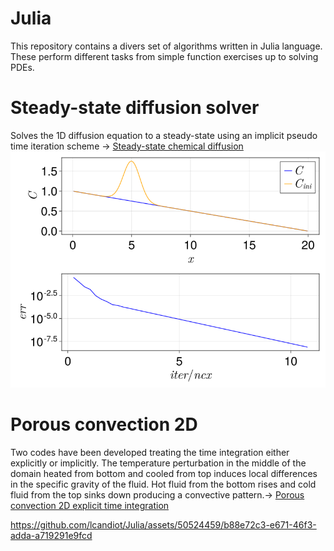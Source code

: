 # Julia

This repository contains a divers set of algorithms written in Julia language.
These perform different tasks from simple function exercises up to solving PDEs. 

# Steady-state diffusion solver

Solves the 1D diffusion equation to a steady-state using an implicit pseudo time iteration scheme ->
[Steady-state chemical diffusion](BasicScripts/ETHZ_MasterClass_SolvingPDEsInParallelOnGPUs/lecture3/FD_1D_implicitEllipticDiffusion_parametric.jl)
![Alt text](BasicScripts/ETHZ_MasterClass_SolvingPDEsInParallelOnGPUs/lecture3/png/steadyStateDiffusion_implicit_1D.png?raw=true)

# Porous convection 2D
Two codes have been developed treating the time integration either explicitly or implicitly. The temperature perturbation in the middle of the domain heated from bottom and cooled from top induces local differences in the specific gravity of the fluid. Hot fluid from the bottom rises and cold fluid from the top sinks down producing a convective pattern.-> [Porous convection 2D explicit time integration](BasicScripts/ETHZ_MasterClass_SolvingPDEsInParallelOnGPUs/lecture4/src/FD_2D_porousConvectionExplicitTemperature.jl)

https://github.com/lcandiot/Julia/assets/50524459/b88e72c3-e671-46f3-adda-a719291e9fcd

